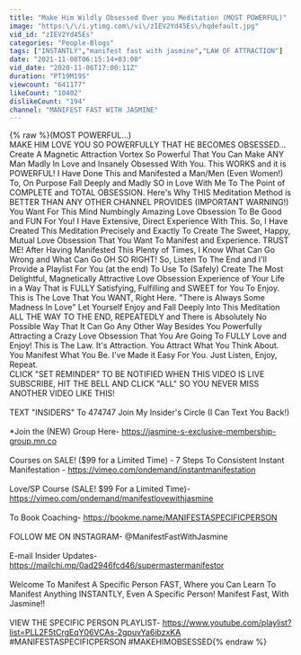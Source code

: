 ```yaml
---
title: "Make Him Wildly Obsessed Over you Meditation (MOST POWERFUL)"
image: "https:\/\/i.ytimg.com\/vi\/zIEV2Yd45Es\/hqdefault.jpg"
vid_id: "zIEV2Yd45Es"
categories: "People-Blogs"
tags: ["INSTANTLY","manifest fast with jasmine","LAW OF ATTRACTION"]
date: "2021-11-08T06:15:14+03:00"
vid_date: "2020-11-06T17:00:11Z"
duration: "PT19M19S"
viewcount: "641177"
likeCount: "10402"
dislikeCount: "194"
channel: "MANIFEST FAST WITH JASMINE"
---
```

{% raw %}(MOST POWERFUL...)<br />MAKE HIM LOVE YOU SO POWERFULLY THAT HE BECOMES OBSESSED...<br />Create A Magnetic Attraction Vortex So Powerful That You Can Make ANY Man Madly In Love and Insanely Obsessed With You. This WORKS and it is POWERFUL! I Have Done This and Manifested a Man/Men (Even Women!) To, On Purpose Fall Deeply and Madly SO in Love With Me To The Point of COMPLETE and TOTAL OBSESSION. Here's Why THIS Meditation Method is BETTER THAN ANY OTHER CHANNEL PROVIDES (IMPORTANT WARNING!) You Want For This Mind Numbingly Amazing Love Obsession To Be Good and FUN For You! I Have Extensive, Direct Experience With This. So, I Have Created This Meditation Precisely and Exactly To Create The Sweet, Happy, Mutual Love Obsession That You Want To Manifest and Experience. TRUST ME! After Having Manifested This Plenty of Times, I Know What Can Go Wrong and What Can Go OH SO RIGHT! So, Listen To The End and I'll Provide a Playlist For You (at the end) To Use To (Safely) Create The Most Delightful, Magnetically Attractive Love Obsession Experience of Your Life in a Way That is FULLY Satisfying, Fulfilling and SWEET for You To Enjoy. This is The Love That You WANT, Right Here. &quot;There is Always Some Madness In Love&quot; Let Yourself Enjoy and Fall Deeply Into This Meditation ALL THE WAY TO THE END, REPEATEDLY and There is Absolutely No Possible Way That It Can Go Any Other Way Besides You Powerfully Attracting a Crazy Love Obsession That You Are Going To FULLY Love and Enjoy! This is The Law. It's Attraction. You Attract What You Think About. You Manifest What You Be. I've Made it Easy For You. Just Listen, Enjoy, Repeat. <br />CLICK &quot;SET REMINDER&quot; TO BE NOTIFIED WHEN THIS VIDEO IS LIVE<br />SUBSCRIBE, HIT THE BELL AND CLICK &quot;ALL&quot; SO YOU NEVER MISS ANOTHER VIDEO LIKE THIS!<br /><br />TEXT &quot;INSIDERS&quot; To 474747 Join My Insider's Circle (I Can Text You Back!)<br /><br />*Join the (NEW) Group Here- <a rel="nofollow" target="blank" href="https://jasmine-s-exclusive-membership-group.mn.co">https://jasmine-s-exclusive-membership-group.mn.co</a><br /><br />Courses on SALE! ($99 for a Limited Time) - 7 Steps To Consistent Instant Manifestation - <a rel="nofollow" target="blank" href="https://vimeo.com/ondemand/instantmanifestation">https://vimeo.com/ondemand/instantmanifestation</a><br /><br />Love/SP Course (SALE! $99 For a Limited Time)- <a rel="nofollow" target="blank" href="https://vimeo.com/ondemand/manifestlovewithjasmine">https://vimeo.com/ondemand/manifestlovewithjasmine</a><br /><br />To Book Coaching- <a rel="nofollow" target="blank" href="https://bookme.name/MANIFESTASPECIFICPERSON">https://bookme.name/MANIFESTASPECIFICPERSON</a><br /><br />FOLLOW ME ON INSTAGRAM- @ManifestFastWithJasmine<br /><br />E-mail Insider Updates- <a rel="nofollow" target="blank" href="https://mailchi.mp/0ad2946fcd46/supermastermanifestor">https://mailchi.mp/0ad2946fcd46/supermastermanifestor</a><br /><br />Welcome To Manifest A Specific Person FAST, Where you Can Learn To Manifest Anything INSTANTLY, Even A Specific Person! Manifest Fast, With Jasmine!!<br /><br />VIEW THE SPECIFIC PERSON PLAYLIST- <a rel="nofollow" target="blank" href="https://www.youtube.com/playlist?list=PLL2F5tCrgEqY06VCAs-2gpuvYa6ibzxKA">https://www.youtube.com/playlist?list=PLL2F5tCrgEqY06VCAs-2gpuvYa6ibzxKA</a><br />#MANIFESTASPECIFICPERSON #MAKEHIMOBSESSED{% endraw %}
